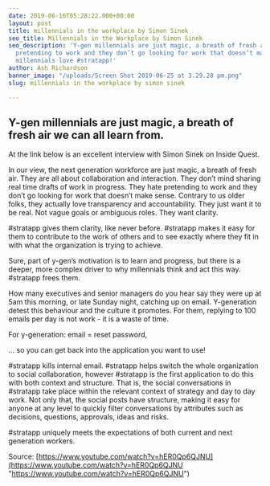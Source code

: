 ```yaml
---
date: 2019-06-16T05:28:22.000+00:00
layout: post
title: millennials in the workplace by Simon Sinek
seo_title: Millennials in the Workplace by Simon Sinek
seo_description: 'Y-gen millennials are just magic, a breath of fresh air. They hate
  pretending to work and they don’t go looking for work that doesn’t make sense. Y-gen
  millennials love #stratapp!'
author: Ash Richardson
banner_image: "/uploads/Screen Shot 2019-06-25 at 3.29.28 pm.png"
slug: millennials in the workplace by simon sinek

---
```

## Y-gen millennials are just magic, a breath of fresh air we can all learn from.

At the link below is an excellent interview with Simon Sinek on Inside Quest.

In our view, the next generation workforce are just magic, a breath of fresh air. They are all about collaboration and interaction. They don’t mind sharing real time drafts of work in progress. They hate pretending to work and they don’t go looking for work that doesn’t make sense. Contrary to us older folks, they actually love transparency and accountability. They just want it to be real. Not vague goals or ambiguous roles. They want clarity.

\#stratapp gives them clarity, like never before. #stratapp makes it easy for them to contribute to the work of others and to see exactly where they fit in with what the organization is trying to achieve.

Sure, part of y-gen’s motivation is to learn and progress, but there is a deeper, more complex driver to why millennials think and act this way. #stratapp frees them.

How many executives and senior managers do you hear say they were up at 5am this morning, or late Sunday night, catching up on email. Y-generation detest this behaviour and the culture it promotes. For them, replying to 100 emails per day is not work - it is a waste of time.

For y-generation: email = reset password,

… so you can get back into the application you want to use!

\#stratapp kills internal email. #stratapp helps switch the whole organization to social collaboration, however #stratapp is the first application to do this with both context and structure. That is, the social conversations in #stratapp take place within the relevant context of strategy and day to day work. Not only that, the social posts have structure, making it easy for anyone at any level to quickly filter conversations by attributes such as decisions, questions, approvals, ideas and risks.

\#stratapp uniquely meets the expectations of both current and next generation workers.

Source: [https://www.youtube.com/watch?v=hER0Qp6QJNU](https://www.youtube.com/watch?v=hER0Qp6QJNU "https://www.youtube.com/watch?v=hER0Qp6QJNU")